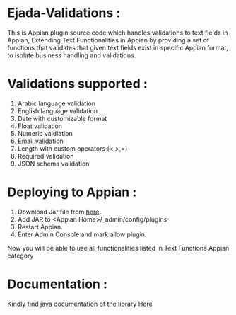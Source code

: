 # Ejada-Validations :
This is Appian plugin source code which handles validations to text fields in Appian, Extending Text Functionalities in Appian by providing a set of functions that validates that given text fields exist in specific Appian format, to isolate business handling and validations.

# Validations supported :
  1. Arabic language validation
  2. English language validation
  3. Date with customizable format
  4. Float validation
  5. Numeric valdiation
  6. Email validation
  7. Length with custom operators (<,>,=)
  8. Required validation
  9. JSON schema validation

# Deploying to Appian :
  1. Download Jar file from [here](https://github.com/Abdelrhman-Yasser/Ejada-Validations/releases).
  2. Add JAR to \<Appian Home\>/_admin/config/plugins
  3. Restart Appian.
  4. Enter Admin Console and mark allow plugin.
  
  Now you will be able to use all functionalities listed in Text Functions Appian category

# Documentation :

  Kindly find java documentation of the library [Here](https://abdelrhman-yasser.github.io/Ejada-Validations/)  
  
